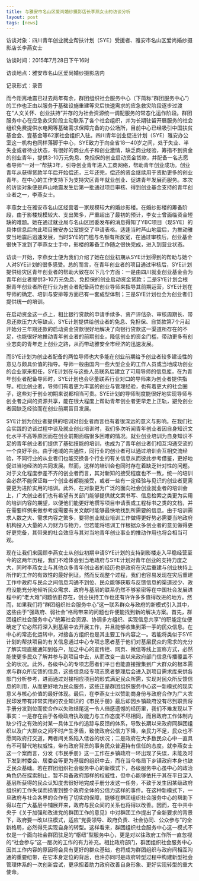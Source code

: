 ```yaml
---
title: 与雅安市名山区爱尚婚纱摄影店长李燕女士的访谈分析
layout: post
tags: [news] 
---
```

<p>访谈对象：四川青年创业就业帮扶计划（SYE）受援者、雅安市名山区爱尚婚纱摄影店长李燕女士</p>
<p>访谈时间：2015年7月28日下午16时</p>
<p>访谈地点：雅安市名山区爱尚婚纱摄影店内</p>
<p>记录形式：录音</p>

<p>而今距离地震已过去两年有余，群团组织社会服务中心（下简称“群团服务中心”）的工作也正由以服务于基础设施重建等灾后快速需求的应急救灾阶段逐步过渡在“人文关怀、创业扶持”并存的为社会资源统一调配服务的常态化运作阶段。群团服务中心在应急救灾阶段主动联系了各个社会组织，并为长期驻留开展服务的社会组织免费提供水电网等基础需求保障完备的办公场所，目前中心已经吸引中国扶贫基金会、壹基金等62家社会组织入驻。四川青年创业促进计划（SYE）雅安办公室这一机构也同样落脚于中心，SYE致力于向全省18—40岁之间，处于失业、半失业或者待业状态，有很好的商业点子和创业激情，缺乏商业经验，筹措不到资金的创业青年，提供3-10万元免息、免担保的创业启动资金贷款，并配备一名志愿者导师“一对一”帮扶3年，引导创业青年进入工商网络，帮助青年创业成功。创业青年从获得贷款半年后开始偿还，三年还完，偿还的资金继续用于资助更多的创业青年。在中心的工作支持下为支持灾区青年就业创业、促进青年发展而服务。本次的访谈对象便是芦山地震发生后第一批通过项目审核、得到创业基金支持的青年创业者之一，李燕女士。</p>

<p>李燕女士在雅安市名山区经营着一家规模较大的婚纱影楼。在婚纱影楼的筹备阶段，由于影楼规模较大、支出繁多，严重超出了最初的预计，李女士曾面临资金短缺的难题。她在通过就业局与名山区团委发布的消息得知了YBC项目（现SYE）的具体信息后向此项目雅安办公室提交了申请表格。适逢当时芦山地震后，为推动雅安当地震后迅速发展，当时SYE的门槛与名额有所放宽，在通过审核后，创业基金很快下发到了李燕女士手中，影楼的筹备工作随之很快完成，进入到营业状态。</p>

<p>访谈一开始，李燕女士便为我们介绍了她在创业初期从SYE计划得到的帮助与她个人对SYE计划的很多感受。总的而言，在青年创业者的项目通过审核后，SYE计划提供给灾区青年创业者的帮助大致在以下几个方面：一是由四川就业创业基金会为青年创业者提供3-10万元免息、免担保的创业启动资金贷款；二是SYE计划会根据青年创业者所在行业为创业者配备两位创业导师来指导其前期运营，SYE计划在导师的确定、培训与安排等方面已有一套成型体制；三是SYE计划也会为创业者们提供统一的培训。</p>

<p>在启动资金这一点上，相比银行贷款的申请手续多、资产评估杂、审核周期长、带息还款压力大等缺点，SYE计划提供给创业者的免息、免担保、自贷款第7个月起开始分三年期还款的启动资金贷款很好地解决了向银行贷款这一渠道所存在的不足，也能很好地推动青年创业者的前期创业，降低创业的资金门槛，带动更多有创业志向的青年走上创业之路，从而带动雅安全市经济的迅速发展。</p>

<p>而SYE计划为创业者配备的两位导师也大多能在创业前期给予创业者较多建设性的意见与颇具价值的指导。导师一般由国内一些大型企业的工作人员或当地成功创业的企业家来担任，SYE计划在与这些人员联系后建立了可用导师的信息库，在为青年创业者配备导师时，SYE计划也会尽量联系行业对口的导师来为创业者提供指导。相比创业者，导师们有着更为丰富的创业与管理经验，也有着更大的社会圈子，这些对于创业初期来说都相当可贵。SYE计划的导师制度能很好地实现导师与创业者之间的资源共享，能在很大程度上帮助青年创业者更早走上正轨，避免创业者因缺乏经验而在创业前期盲目发展。</p>

<p>SYE计划为创业者提供的培训对创业者而言也有着很深远的意义与影响。在我们社会实践的访谈过程中谈及就业创业培训时，我们多次听闻青年创业者因自身知识文化水平不高等原因而在创业前期面临很多困难的情况。就业创业培训为自身知识不足的青年创业者们提供了基础技能的培训，也成为了青年创业者们相互沟通交流的一个良好平台。由于地域的共通性，同行业的创业者可以通过培训会互相交流经验，不同行业的从业者们也能交换各个行业的有关信息从而彼此参考借鉴，更好地促进当地经济的共同发展。然而，这样的培训会也同时存在着缺乏针对性的问题。对于文化程度参差不齐的创业者而言，其对新知的接受程度也不一致，统一的培训会必然不能保证每一个创业者都能接受，或者一些有一定经验与见识的创业者更需要更为进阶实用的培训。此外，在对象更为广泛的面向社会创业就业者的培训会上，广大创业者们也有希望有关部门能够提供就文案书写、信息检索之类更为实用的培训内容的期望，以便他们能更好地撰写项目申请表或工程标书之类的文档，并在需要样例来做参考或需要有关文献时能够最快地找到所需要的信息。由于培训需求人数之大、需求内容之繁多，要将创业就业培训工作做得更好势必需要当地政府机构投入大量的人力财力与物力，但若能将培训工作根据众多创业者的意见做得更好更完备，其带来的社会效应与其对当地青年创业事业的推动作用也将会相当可观。</p>

<p>现在让我们来回顾李燕女士从创业初期申请SYE计划的支持到影楼走入平稳经营至今的这两年历程，我们不难体会到当地政府与SYE计划对青年创业的支持力度之大，同时李燕女士与其他众多青年创业者的经历也是政府在灾后重建与创业扶持上所作的工作的有效性的最好例证。然而反观整个过程，我们也容易发现在灾后重建工作中政府与民众之间信息沟通不到位、民众能够获取与反馈信息的渠道过少、政府没能充分地倾听民众需求、政府与基层的联系仍然不够紧密等在中国社会发展进程中的“老大难”问题依旧存在，创业扶持工作也还有许许多多值得改进的地方。然而，如果我们将“群团组织社会服务中心”这一联系群众与政府的新模式引入其中，这些由于“强政府、弱社会”格局带来的问题也许便能找到新的解决方案。首先，群团组织社会服务中心“统筹社会资源、协调多方组织、实现信息共享”的职能定位便确定了它必然将深入到基层中去开展工作，并且能够收集到第一手的民众信息。在中心的常态化运转中，对接各方组织也是其主要工作内容之一。若能将类似于SYE计划的帮扶项目的有关信息通过中心专项志愿者基于他们对基层民众的需求的充分了解实现直接通知到各户，加之中心的宣传栏、网页、微信等线上宣称方式，必然能使更多民众了解并参与到项目中去，从而改变一直以来政府部门信息传播覆盖不全的状况。此外，各级中心的专项志愿者们平日也能直接搜集到广大群众的根本需求与群众所反馈的信息，这些信息经专项志愿者整理后会进入到项目需求库来供各部门分析参考，进而通过对接相应项目的形式满足民众所需，实现对民众所反馈信息的利用，从而更好地为民众服务，这些正是群团组织服务中心这一新模式的现实意义与核心价值的最好体现。最后，在李燕女士以赞助商身份与政府合作为广大农民印发带有非常实用的农业知识的《市民手册》最后却因乡镇政府没有尽到职责将手册分发到位而使合作以失败结尾这一令人倍感遗憾的经历里，我们不难发现以下事实：一是存在由于各级政府执政能力与工作态度不尽相同，而且政府工作体制内缺少行之有效的对某一具体工作的追踪与反馈的体系，导致长期以来政府同群团组织以及广大群众之间不时产生矛盾，致使政府公信力下降，亲民力不足，民众也不愿同政府打交道，两者间关系陷入低谷的状况；二是政府在大多数民众心中一直具有不可替代地权威性，带有政府背景的事务民众普遍持有信任的态度。就李燕女士这一个案而言，分发《市民手册》这一工作在乡镇政府一环出现了失误，未能及时下发到村委会、居委会等更为基层的组织中去，而在当今格局下乡镇政府本身也缺乏民众基础。若在群团组织社会服务中心的新模式下，各级服务中心虽中心的政治角色仍在探索制止，暂不具备政府那样的权威性，但中心能够依托于其在平日深入基层所获得的民众认知度去很好地完成手册分发这一任务，不致于发生因某级政府组织的工作失误而损害到整个政府全体的公信力这样的事件。在这种新模式下，一旦政府与社会各界的合作有了切实的保障，能够在群团组织社会服务中心的帮助下得以在广大基层中铺展开来，政府与民众间的关系也将得以改善。因而，在中共中央于《关于加强和改进党的群团工作的意见》中对群团工作提出了全新要求的背景下，政府要一改以往模式，适应“党委领导、政府负责、社会协同、公众参与”的全新格局，必然得先实现自身的转型。这样看来，群团组织社会服务中心这一模式不仅是一个面向社会群团驻足的“枢纽”型服务中心，更是对以往政府工作所一直忽视的“社会参与”这一层次的工作的有力补充。相比政府部门，群团组织社会服务中心因其工作内容的原因将会具有更好的群众基础，也将成为群团组织与政府间相互沟通的重要纽带，在它本身定位的背后，也许亦同时是政府转型过程中构建新型社会管理体系的一次创新尝试，更承担着助力政府改善自身形象、更好实现转型的重大使命。</p>

